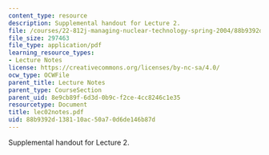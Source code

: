 ```yaml
---
content_type: resource
description: Supplemental handout for Lecture 2.
file: /courses/22-812j-managing-nuclear-technology-spring-2004/88b9392d138110ac50a70d6de146b87d_lec02notes.pdf
file_size: 297463
file_type: application/pdf
learning_resource_types:
- Lecture Notes
license: https://creativecommons.org/licenses/by-nc-sa/4.0/
ocw_type: OCWFile
parent_title: Lecture Notes
parent_type: CourseSection
parent_uid: 8e9cb89f-6d3d-0b9c-f2ce-4cc8246c1e35
resourcetype: Document
title: lec02notes.pdf
uid: 88b9392d-1381-10ac-50a7-0d6de146b87d
---
```

Supplemental handout for Lecture 2.